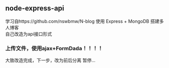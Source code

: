 ## node-express-api
学习自https://github.com/nswbmw/N-blog
使用 Express + MongoDB 搭建多人博客   
自己改造为api接口形式
### 上传文件，使用ajax+FormDada！！！！
大致改造完成，下一步，改为前后分离   暂停...
